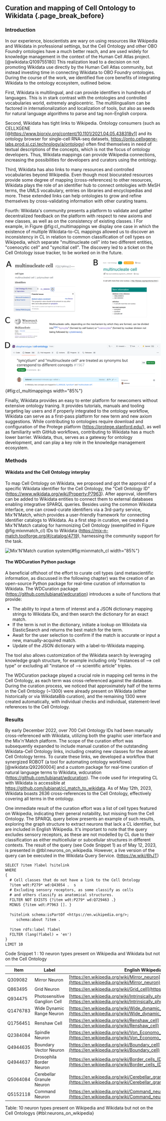 ## Curation and mapping of Cell Ontology to Wikidata {.page_break_before}

### Introduction


In our experience, bioscientists are wary on using resources like Wikipedia and Wikidata in professional settings, but the Cell Ontology and other OBO Foundry ontologies have a much better reach, and are used widely for knowledge management in the context of the Human Cell Atlas project.[@wikidata:Q109755180]
This realization lead to a decision on not promoting Wikidata use directly by the Human Cell Atlas community, but instead investing time in connecting Wikidata to OBO Foundry ontologies.
During the course of the work, we identified five core benefits of integrating Wikidata to the ontology ecosystem, outlined below. 


First, Wikidata is multilingual, and can provide identifiers in hundreds of languages. 
This is in stark contrast with the ontologies and controlled vocabularies world, extremely anglocentric.
The multilingualism can be factored in internationalization and localization of tools, but also as seeds for natural language algorithms to parse and tag non-English corpora. 


Second, Wikidata has tight links to Wikipedia. 
Ontology consumers (such as CELLXGENE [@https://www.biorxiv.org/content/10.1101/2021.04.05.438318v1] and its ontology browser for single-cell RNA-seq datasets, <https://onto.cellxgene-labs.prod.si.czi.technology/a/ontology>) often find themselves in need of textual descriptions of the concepts, which is not the focus of ontology developers. 
Thus, Wikidata mappings can provide Wikipedia connections, increasing the possibilities for developers and curators using the ontology. 

Third, Wikidata has also links to many resources and controlled vocabularies beyond Wikipedia. 
Even though most biocurated resources provide some degree of mapping (cross-references) to other resources, Wikidata plays the role of an identifier hub to connect ontologies with MeSH terms, the UMLS vocabulary, entries on libraries and encyclopedias and more.
These extended links can help ontologies to grow and refine themselves by cross-validating information with other curating teams.

Fourth: Wikidata's community presents a platform to validate and gather decentralized feedback on the platform with respect to new axioms and new classes, as well as on the consistency of existing classes. I
For example, in Figure @fig:cl_multimappings we display one case in which the existence of multiple Wikidata-to-CL mappings allowed us to discover an inconsistency in CL in relation to common classification of cell types on Wikipedia, which separate "multinucleate cell" into two different entities, "coenocytic cell" and "syncitial cell".
The discovery led to a ticket on the Cell Ontology issue tracker, to be worked on in the future. 

![Wikidata's community curation helps Cell Ontology to improve. A) The entry for "multinucleate cell" showing a constraint violation, as the CL identifiers is also used in "syncitium". B) The CL entry for "multinucleate cell", showing "syncitium" as a synonym. C) The Wikipedia page, describing two types of multinucleate cells: syncitia and coenocytes. D) An open ticket in the Cell Ontology GitHub Issue Tracker to start the discussion towards normalizing the structure.](https://raw.githubusercontent.com/lubianat/phd_figures/master/cell_ontology/wikidata_multi_mappings_to_improve_cell_ontology.png){#fig:cl_multimappings width="85%"}

Finally, Wikidata provides an easy to enter platform for newcomers without extensive ontology traning. 
It provides tutorials, manuals and tooling targeting lay users and if properly integrated to the ontology workflow, Wikidata can serve as a first-pass platform for new term and new axiom suggestions.
While contributing to ontologies require download and configuration of the Protege platform (<https://protege.stanford.edu/>), as well as familiarity with GitHub workflows, contributing to Wikidata has a much lower barrier. 
Wikidata, thus, serves as a gateway for ontology development, and can play a key role in the knowledge management ecosystem. 

### Methods
#### Wikidata and the Cell Ontology interplay

To map Cell Ontology on Wikidata, we proposed and got the approval of a specific Wikidata identifier for the Cell Ontology, the "Cell Ontology ID" (<https://www.wikidata.org/wiki/Property:P7963>).
After approval, identifiers can be added to Wikidata entities to connect them to external databases enabling integrative SPARQL queries. 
Besides using the common Wikidata interface, one can crowd-curate identifiers via a 3rd-party service, Mix'N'Match, which provides a user-friendly framework for connecting identifier catalogs to Wikidata. 
As a first step in curation, we created a Mix'N'Match catalog for harmonizing Cell Ontology (exemplified in Figure @fig:mixnmatch_cl) IDs to Wikidata (<https://mix-n-match.toolforge.org/#/catalog/4719>), harnessing the community support for the task. 

![Mix'N'Match curation system](https://pointstodots.files.wordpress.com/2021/09/image-17.png){#fig:mixnmatch_cl width="85%"}

#### The WDCuration Python package

A beneficial offshoot of the effort to curate cell types (and metascientific information, as discussed in the following chapter) was the creation of an open-source Python package for real-time curation of information to Wikidata. 
The WDCuration package (<https://github.com/lubianat/wdcuration>) introduces a suite of functions that provide:

  * The ability to input a term of interest and a JSON dictionary mapping strings to Wikidata IDs, and then search the dictionary for an exact match.
  * If the term is not in the dictionary, initiate a lookup on Wikidata via ElasticSearch and returns the best match for the term.
  * Await for the user selection to confirm if the match is accurate or input a new, manually-acquired match.
  * Update of the JSON dictionary with a label-to-Wikidata mapping.

The tool also allows customization of the Wikidata search by leveraging knowledge graph structure, for example including only "instances of --> cell type" or excluding all "instance of --> scientific article" triples. 

The WDCuration package played a crucial role in mapping cell terms in the Cell Ontology, as each term was cross-referenced against the database. 
During the curation process, we noticed that approximately half of the terms in the Cell Ontology (~1300) were already present on Wikidata (either historically or via WikidataBib curation), and the remaining 1300 were created automatically, with individual checks and individual, statement-level references to the Cell Ontology.

### Results
By early December 2022, over 700 Cell Ontology IDs had been manually cross-referenced with Wikidata, utilizing both the graphic user interface and the Mix'n'Match platform.
The scope of the curation effort was subsequently expanded to include manual curation of the outstanding Wikidata-Cell Ontology links, including creating new classes for the absent Cell Ontology terms.
To curate these links, we developed a workflow that synergized ROBOT (a tool for automating ontology workflows) [@wikidata:Q92260004] and a custom package for real-time curation of natural language terms to Wikidata, wdcuration (<https://github.com/lubianat/wdcuration>).
The code used for integrating CL with Wikidata is accessible at <https://github.com/lubianat/cl_match_to_wikidata>.
As of May 12th, 2023, Wikidata boasts 2636 cross-references to the Cell Ontology, effectively covering all terms in the ontology.

One immediate result of the curation effort was a list of cell types featured on Wikipedia, indicating their general notability, but missing from the Cell Ontology. 
The SPARQL query below presents an example of such results, exploring the graph structure to extract neurons that lack a CL identifier, but are included in English Wikipedia. 
It's important to note that the query excludes sensory receptors, as these are not modelled by CL due to their classification as either multicellular or subcellular structures in different contexts. 
The result of the query (see Code Snippet 1) as of May 12, 2023, is presented in @tbl:neurons_on_wikipedia. However, a live version of the query can be executed in the Wikidata Query Service. (https://w.wiki/6hJT)


```{sparql}
SELECT ?item ?label ?sitelink
WHERE 
{
  # Cell classes that do not have a link to the Cell Ontology
  ?item wdt:P279* wd:Q43054 .  s
  # Excluding sensory receptors, as some classify as cells 
  # and others classify as anatomical structures.
  FILTER NOT EXISTS {?item wdt:P279* wd:Q729463 .} 
  MINUS {?item wdt:P7963 []. }
  
  ?sitelink schema:isPartOf <https://en.wikipedia.org/>;
     schema:about ?item .

  ?item rdfs:label ?label
  FILTER (lang(?label) = 'en')
}
LIMIT 10
```
Code Snippet 1 : 10 neuron types present on Wikipedia and Wikidata but not on the Cell Ontology

| Item | Label | English Wikipedia Page |
| --- | --- | --- |
| Q309082 | Mirror Neuron | [https://en.wikipedia.org/wiki/Mirror_neuron](https://en.wikipedia.org/wiki/Mirror_neuron) |
| Q863495 | Grid Neuron | [https://en.wikipedia.org/wiki/Grid_cell](https://en.wikipedia.org/wiki/Grid_cell) |
| Q934475 | Photosensitive Ganglion Cell | [https://en.wikipedia.org/wiki/Intrinsically_photosensitive_retinal_ganglion_cell](https://en.wikipedia.org/wiki/Intrinsically_photosensitive_retinal_ganglion_cell) |
| Q1476783 | Wide Dynamic Range Neuron | [https://en.wikipedia.org/wiki/Wide_dynamic_range_neuron](https://en.wikipedia.org/wiki/Wide_dynamic_range_neuron) |
| Q1756451 | Renshaw Cell | [https://en.wikipedia.org/wiki/Renshaw_cell](https://en.wikipedia.org/wiki/Renshaw_cell) |
| Q2384084 | Spindle Neuron | [https://en.wikipedia.org/wiki/Von_Economo_neuron](https://en.wikipedia.org/wiki/Von_Economo_neuron) |
| Q4944635 | Boundary Vector Neuron | [https://en.wikipedia.org/wiki/Boundary_cell](https://en.wikipedia.org/wiki/Boundary_cell) |
| Q4944637 | Drosophila Border Neuron | [https://en.wikipedia.org/wiki/Border_cells_(Drosophila)](https://en.wikipedia.org/wiki/Border_cells_(Drosophila)) |
| Q5064084 | Cerebellar Granule Neuron | [https://en.wikipedia.org/wiki/Cerebellar_granule_cell](https://en.wikipedia.org/wiki/Cerebellar_granule_cell) |
| Q5152118 | Command Neuron | [https://en.wikipedia.org/wiki/Command_neuron](https://en.wikipedia.org/wiki/Command_neuron) |

Table: 10 neuron types present on Wikipedia and Wikidata but not on the Cell Ontologys {#tbl:neurons_on_wikipedia}